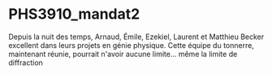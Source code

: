 # PHS3910_mandat2
Depuis la nuit des temps, Arnaud, Émile, Ezekiel, Laurent et Matthieu Becker excellent dans leurs projets en génie physique. Cette équipe du tonnerre, maintenant réunie, pourrait n'avoir aucune limite... même la limite de diffraction
